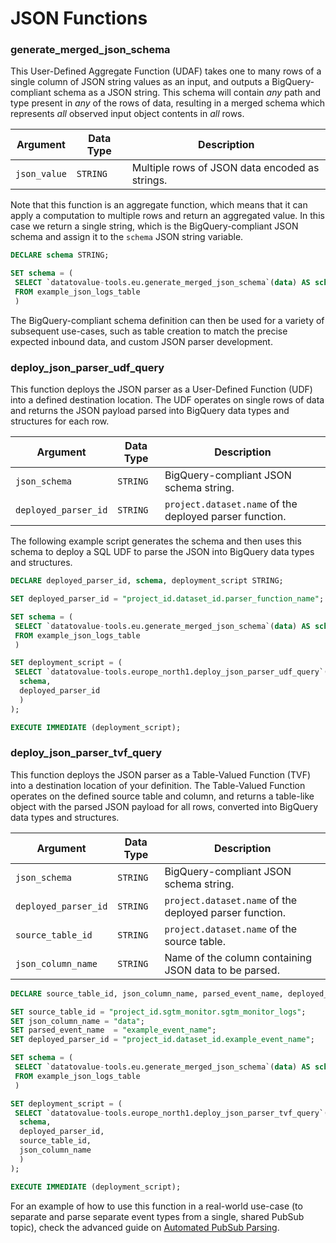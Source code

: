 # JSON Functions

### generate_merged_json_schema
This User-Defined Aggregate Function (UDAF) takes one to many rows of a single column of JSON string values as an input, and outputs a BigQuery-compliant schema as a JSON string. This schema will contain _any_ path and type present in _any_ of the rows of data, resulting in a merged schema which represents _all_ observed input object contents in _all_ rows.

Argument | Data Type | Description
--- | --- | ---
`json_value` | `STRING` | Multiple rows of JSON data encoded as strings.

Note that this function is an aggregate function, which means that it can apply a computation to multiple rows and return an aggregated value. In this case we return a single string, which is the BigQuery-compliant JSON schema and assign it to the `schema` JSON string variable.

```sql
DECLARE schema STRING;

SET schema = (
 SELECT `datatovalue-tools.eu.generate_merged_json_schema`(data) AS schema
 FROM example_json_logs_table
 )
```

The BigQuery-compliant schema definition can then be used for a variety of subsequent use-cases, such as table creation to match the precise expected inbound data, and custom JSON parser development.

### deploy_json_parser_udf_query
This function deploys the JSON parser as a User-Defined Function (UDF) into a defined destination location. The UDF operates on single rows of data and returns the JSON payload parsed into BigQuery data types and structures for each row.

Argument | Data Type | Description
--- | --- | ---
`json_schema` | `STRING` | BigQuery-compliant JSON schema string.
`deployed_parser_id` | `STRING` | `project.dataset.name`  of the deployed parser function.

The following example script generates the schema and then uses this schema to deploy a SQL UDF to parse the JSON into BigQuery data types and structures.
 
```sql 
DECLARE deployed_parser_id, schema, deployment_script STRING;

SET deployed_parser_id = "project_id.dataset_id.parser_function_name";

SET schema = (
 SELECT `datatovalue-tools.eu.generate_merged_json_schema`(data) AS schema
 FROM example_json_logs_table
 )

SET deployment_script = (
 SELECT `datatovalue-tools.europe_north1.deploy_json_parser_udf_query`(
  schema, 
  deployed_parser_id
  )
);

EXECUTE IMMEDIATE (deployment_script);
```

### deploy_json_parser_tvf_query
This function deploys the JSON parser as a Table-Valued Function (TVF) into a destination location of your definition. The Table-Valued Function operates on the defined source table and column, and returns a table-like object with the parsed JSON payload for all rows, converted into BigQuery data types and structures.

Argument | Data Type | Description
--- | --- | ---
`json_schema` | `STRING` | BigQuery-compliant JSON schema string.
`deployed_parser_id` | `STRING` | `project.dataset.name` of the deployed parser function.
`source_table_id` | `STRING` | `project.dataset.name` of the source table.
`json_column_name` | `STRING` | Name of the column containing JSON data to be parsed.
 
```sql 
DECLARE source_table_id, json_column_name, parsed_event_name, deployed_parser_id, schema, deployment_script STRING;

SET source_table_id = "project_id.sgtm_monitor.sgtm_monitor_logs";
SET json_column_name = "data";
SET parsed_event_name  = "example_event_name";
SET deployed_parser_id = "project_id.dataset_id.example_event_name";

SET schema = (
 SELECT `datatovalue-tools.eu.generate_merged_json_schema`(data) AS schema
 FROM example_json_logs_table
 )

SET deployment_script = (
 SELECT `datatovalue-tools.europe_north1.deploy_json_parser_tvf_query`(
  schema, 
  deployed_parser_id,
  source_table_id,
  json_column_name
  )
);

EXECUTE IMMEDIATE (deployment_script);
```

For an example of how to use this function in a real-world use-case (to separate and parse separate event types from a single, shared PubSub topic), check the advanced guide on [Automated PubSub Parsing](guides/automated_pubsub_parsing.md).
